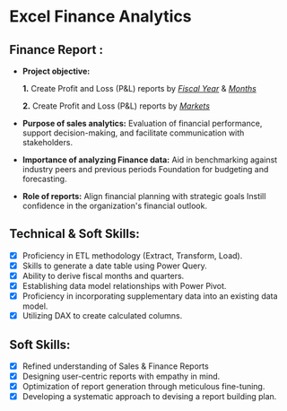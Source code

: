 # Excel Finance Analytics


## Finance Report :

- **Project objective:** 

    **1.** Create Profit and Loss (P&L) reports by _[Fiscal Year](https://github.com/alisyedakkas/Excel-Finance-Analytics/blob/main/P%20%26%20L%20Statement%20by%20Fiscal%20Years.pdf)_ & _[Months](https://github.com/alisyedakkas/Excel-Finance-Analytics/blob/main/P%20%26%20L%20Statement%20by%20Fiscal%20Months.pdf)_ 

   **2.** Create Profit and Loss (P&L) reports by _[Markets](https://github.com/alisyedakkas/Excel-Finance-Analytics/blob/main/P%20%26%20L%20Statement%20by%20Market.pdf)_

- **Purpose of sales analytics:** Evaluation of financial performance, support decision-making, and facilitate communication with stakeholders.

- **Importance of analyzing Finance data:** Aid in benchmarking against industry peers and previous periods Foundation for budgeting and forecasting.

- **Role of reports:** Align financial planning with strategic goals Instill confidence in the organization's financial outlook.


## Technical & Soft Skills:
- [x]	Proficiency in ETL methodology (Extract, Transform, Load).
- [x]	Skills to generate a date table using Power Query.
- [x]	Ability to derive fiscal months and quarters.
- [x]	Establishing data model relationships with Power Pivot.
- [x]	Proficiency in incorporating supplementary data into an existing data model.
- [x]	Utilizing DAX to create calculated columns.

## Soft Skills:
- [x]	Refined understanding of Sales & Finance Reports
- [x]	Designing user-centric reports with empathy in mind.
- [x]	Optimization of report generation through meticulous fine-tuning.
- [x]	Developing a systematic approach to devising a report building plan.
